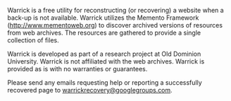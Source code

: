 Warrick is a free utility for reconstructing (or recovering) a website when a back-up is not available. Warrick utilizes the Memento Framework (http://www.mementoweb.org) to discover archived versions of resources from web archives. The resources are gathered to provide a single collection of files.

Warrick is developed as part of a research project at Old Dominion University. Warrick is not affiliated with the web archives. Warrick is provided as is with no warranties or guarantees.

Please send any emails requesting help or reporting a successfully recovered page to warrickrecovery@googlegroups.com.